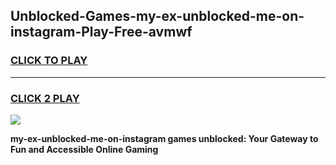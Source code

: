 
## Unblocked-Games-my-ex-unblocked-me-on-instagram-Play-Free-avmwf
<h3>
<a href="https://premium76.site?title=my-ex-unblocked-me-on-instagram&ref=20M">CLICK TO PLAY</a></h3>
<hr>

<h3>
<a href="https://premium76.site?title=my-ex-unblocked-me-on-instagram&ref=20M">CLICK 2 PLAY</a>
  
</h3>

<a href="https://premium76.site?title=my-ex-unblocked-me-on-instagram&ref=19M"><img src="https://clearcache.store/games.png"></a>


**my-ex-unblocked-me-on-instagram games unblocked: Your Gateway to Fun and Accessible Online Gaming**
